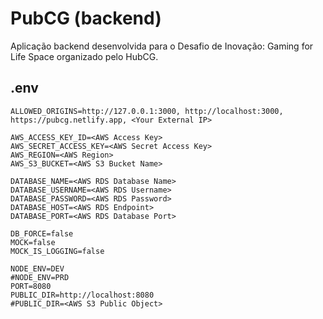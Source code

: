 # PubCG (backend)

Aplicação backend desenvolvida para o Desafio de Inovação: Gaming for Life Space organizado pelo HubCG.

## .env

```
ALLOWED_ORIGINS=http://127.0.0.1:3000, http://localhost:3000, https://pubcg.netlify.app, <Your External IP>

AWS_ACCESS_KEY_ID=<AWS Access Key>
AWS_SECRET_ACCESS_KEY=<AWS Secret Access Key>
AWS_REGION=<AWS Region>
AWS_S3_BUCKET=<AWS S3 Bucket Name>

DATABASE_NAME=<AWS RDS Database Name>
DATABASE_USERNAME=<AWS RDS Username>
DATABASE_PASSWORD=<AWS RDS Password>
DATABASE_HOST=<AWS RDS Endpoint>
DATABASE_PORT=<AWS RDS Database Port>

DB_FORCE=false
MOCK=false
MOCK_IS_LOGGING=false

NODE_ENV=DEV
#NODE_ENV=PRD
PORT=8080
PUBLIC_DIR=http://localhost:8080
#PUBLIC_DIR=<AWS S3 Public Object>
```